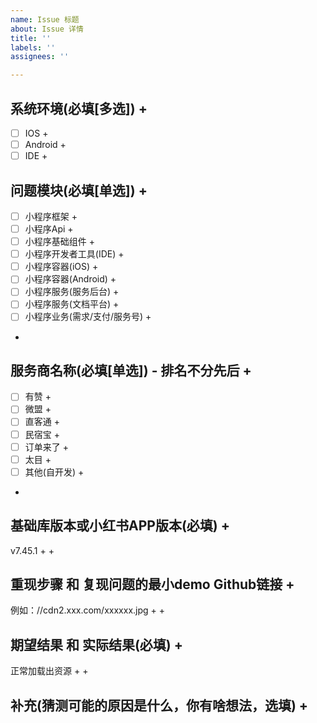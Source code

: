 ```yaml
---
name: Issue 标题
about: Issue 详情
title: ''
labels: ''
assignees: ''

---
```

## 系统环境(必填[多选]) +
- [ ] IOS +
- [ ] Android +
- [ ] IDE +

## 问题模块(必填[单选]) +
- [ ] 小程序框架 +
- [ ] 小程序Api +
- [ ] 小程序基础组件 +
- [ ] 小程序开发者工具(IDE) +
- [ ] 小程序容器(iOS) +
- [ ] 小程序容器(Android) +
- [ ] 小程序服务(服务后台) +
- [ ] 小程序服务(文档平台) +
- [ ] 小程序业务(需求/支付/服务号) +
+
## 服务商名称(必填[单选]) - 排名不分先后 +
- [ ] 有赞 +
- [ ] 微盟 +
- [ ] 直客通 +
- [ ] 民宿宝 +
- [ ] 订单来了 +
- [ ] 太目 +
- [ ] 其他(自开发) +
 +
## 基础库版本或小红书APP版本(必填) +
v7.45.1 +
 +
## 重现步骤 和 复现问题的最小demo Github链接 +
例如：//cdn2.xxx.com/xxxxxx.jpg +
 +
## 期望结果 和 实际结果(必填) +
正常加载出资源 +
 +
## 补充(猜测可能的原因是什么，你有啥想法，选填) +